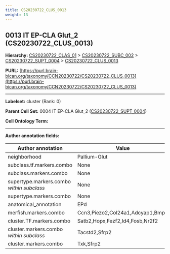 ```yaml
---
title: CS20230722_CLUS_0013
weight: 13
---
```

## 0013 IT EP-CLA Glut_2 (CS20230722_CLUS_0013)
<b>Hierarchy: </b>
[CS20230722_CLAS_01](../CS20230722_CLAS_01) >
[CS20230722_SUBC_002](../CS20230722_SUBC_002) >
[CS20230722_SUPT_0004](../CS20230722_SUPT_0004) >
[CS20230722_CLUS_0013](../CS20230722_CLUS_0013)

**PURL:** [https://purl.brain-bican.org/taxonomy/CCN20230722/CS20230722_CLUS_0013](https://purl.brain-bican.org/taxonomy/CCN20230722/CS20230722_CLUS_0013)

---


**Labelset:** cluster (Rank: 0)

**Parent Cell Set:** 0004 IT EP-CLA Glut_2 ([CS20230722_SUPT_0004](../CS20230722_SUPT_0004))



**Cell Ontology Term:** 

[MARKER GENES.]: #


---

[TRANSFERRED ANNOTATIONS.]: #


[AUTHOR ANNOTATION FIELDS.]: #


**Author annotation fields:**

| Author annotation | Value |
|-------------------|-------|
|neighborhood|Pallium-Glut|
|subclass.tf.markers.combo|None|
|subclass.markers.combo|None|
|supertype.markers.combo _within subclass_|None|
|supertype.markers.combo|None|
|anatomical_annotation|EPd|
|merfish.markers.combo|Ccn3,Piezo2,Col24a1,Adcyap1,Bmp3|
|cluster.TF.markers.combo|Satb2,Hopx,Fezf2,Id4,Fosb,Nr2f2|
|cluster.markers.combo _within subclass_|Tacstd2,Sfrp2|
|cluster.markers.combo|Txk,Sfrp2|
